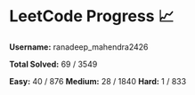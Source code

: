 # LeetCode Progress 📈
**Username:** ranadeep_mahendra2426

**Total Solved:** 69 / 3549

**Easy:** 40 / 876
**Medium:** 28 / 1840
**Hard:** 1 / 833

